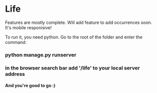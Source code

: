 # Life

Features are mostly complete. Will add feature to add occurrences soon.
It's mobile responisive!

To run it, you need python.
Go to the root of the folder and enter the command:

### python manage.py runserver
### in the browser search bar add '/life' to your local server address

#### And you're good to go :)
